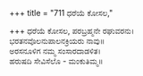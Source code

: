 +++
title = "711 ಧರೆಯೆ ಕೋಸಲ,"

+++
ಧರೆಯೆ ಕೋಸಲ, ಪರಬ್ರಹ್ಮನೇ ರಘುವರನು।  
ಭರತನವೊಲನುಪಾಲನಕ್ರಿಯರು ನಾವು॥  
ಅರಸನೂಳಿಗ ನಮ್ಮ ಸಂಸಾರದಾಡಳಿತ।  
ಹರುಷದಿ ಸೇವಿಸೆಲೊ - ಮಂಕುತಿಮ್ಮ॥  
